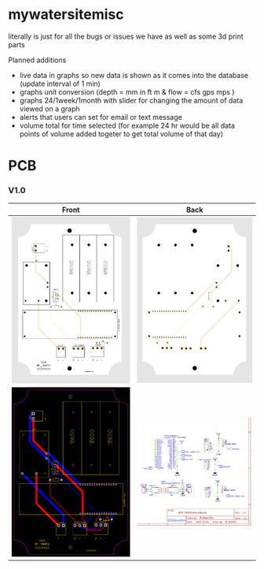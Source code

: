 # mywatersitemisc

literally is just for all the bugs or issues we have as well as some 3d print parts

Planned additions
- live data in graphs so new data is shown as it comes into the database (update interval of 1 min)
- graphs unit conversion (depth = mm in ft m  & flow = cfs gps mps )
- graphs 24/1week/1month with slider for changing the amount of data viewed on a graph
- alerts that users can set for email or text message 
- volume total for time selected (for example 24 hr would be all data points of volume added togeter to get total volume of that day)

# PCB

### V1.0

Front             |  Back
:-------------------------:|:-------------------------:
![](PCB/V1.0-F.png)  |  ![](PCB/V1.0-B.png)
![](PCB/traces.png)  |  ![](PCB/schematic.png)
